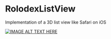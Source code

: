 RolodexListView
===============

Implementation of a 3D list view like Safari on iOS


[![IMAGE ALT TEXT HERE](http://img.youtube.com/vi/j2Ym1xCHQ_0/0.jpg)](http://youtu.be/j2Ym1xCHQ_0)

